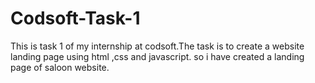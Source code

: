 # Codsoft-Task-1
This is task 1 of my internship at codsoft.The task is to create a website landing page using html ,css and javascript. so i have created a landing page of saloon website.
